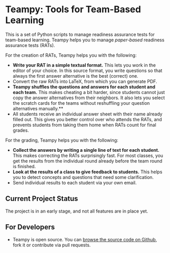 ---
---

# Teampy: Tools for Team-Based Learning

This is a set of Python scripts to manage readiness assurance tests for
team-based learning. Teampy helps you to manage *paper-based* readiness assurance tests (RATs).

For the creation of RATs, Teampy helps you with the following:

* **Write your RAT in a simple textual format.** This lets you work in the editor of your choice. In this source format, you write questions so that always the first answer alternative is the best (correct) one. 
* Convert the raw RATs into LaTeX, from which you can generate PDF.
* **Teampy shuffles the questions and answers for each student and each team.** This makes cheating a bit harder, since students cannot just copy the answer alternatives from their neighbors. It also lets you select the scratch cards for the teams without reshuffling your question alternatives manually.**
* All students receive an individual answer sheet with their name already filled out. <span class="minor">This gives you better control over who attends the RATs, and prevents students from taking them home when RATs count for final grades.</span>

For the grading, Teampy helps you with the following:

* **Collect the answers by writing a single line of text for each student.** <span class="minor">This makes correcting the RATs surprisingly fast. For most classes, you get the results from the individual round already before the team round is finished.</span>
* **Look at the results of a class to give feedback to students.** <span class="minor">This helps you to detect concepts and questions that need some clarification.</span>
* Send individual results to each student via your own email.


## Current Project Status

The project is in an early stage, and not all features are in place yet.


## For Developers

* Teampy is open source. You can [browse the source code on Github](https://github.com/falkr/teampy),
fork it or contribute via pull requests.

<!--
* [Browse the API here.](./teams/index.html)
-->
